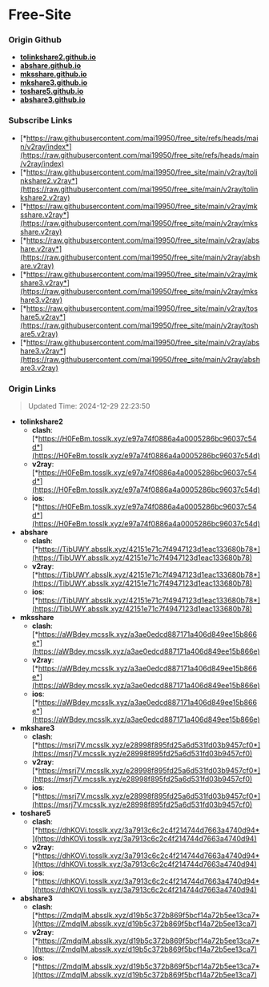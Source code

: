 # Free-Site

### Origin Github

- [**tolinkshare2.github.io**](https://github.com/tolinkshare2/tolinkshare2.github.io)
- [**abshare.github.io**](https://github.com/abshare/abshare.github.io)
- [**mksshare.github.io**](https://github.com/mksshare/mksshare.github.io)
- [**mkshare3.github.io**](https://github.com/mkshare3/mkshare3.github.io)
- [**toshare5.github.io**](https://github.com/toshare5/toshare5.github.io)
- [**abshare3.github.io**](https://github.com/abshare3/abshare3.github.io)

### Subscribe Links

- [*https://raw.githubusercontent.com/mai19950/free_site/refs/heads/main/v2ray/index*](https://raw.githubusercontent.com/mai19950/free_site/refs/heads/main/v2ray/index)
- [*https://raw.githubusercontent.com/mai19950/free_site/main/v2ray/tolinkshare2.v2ray*](https://raw.githubusercontent.com/mai19950/free_site/main/v2ray/tolinkshare2.v2ray)
- [*https://raw.githubusercontent.com/mai19950/free_site/main/v2ray/mksshare.v2ray*](https://raw.githubusercontent.com/mai19950/free_site/main/v2ray/mksshare.v2ray)
- [*https://raw.githubusercontent.com/mai19950/free_site/main/v2ray/abshare.v2ray*](https://raw.githubusercontent.com/mai19950/free_site/main/v2ray/abshare.v2ray)
- [*https://raw.githubusercontent.com/mai19950/free_site/main/v2ray/mkshare3.v2ray*](https://raw.githubusercontent.com/mai19950/free_site/main/v2ray/mkshare3.v2ray)
- [*https://raw.githubusercontent.com/mai19950/free_site/main/v2ray/toshare5.v2ray*](https://raw.githubusercontent.com/mai19950/free_site/main/v2ray/toshare5.v2ray)
- [*https://raw.githubusercontent.com/mai19950/free_site/main/v2ray/abshare3.v2ray*](https://raw.githubusercontent.com/mai19950/free_site/main/v2ray/abshare3.v2ray)

### Origin Links

> Updated Time: 2024-12-29 22:23:50

- **tolinkshare2**
  - **clash**: [*https://H0FeBm.tosslk.xyz/e97a74f0886a4a0005286bc96037c54d*](https://H0FeBm.tosslk.xyz/e97a74f0886a4a0005286bc96037c54d)
  - **v2ray**: [*https://H0FeBm.tosslk.xyz/e97a74f0886a4a0005286bc96037c54d*](https://H0FeBm.tosslk.xyz/e97a74f0886a4a0005286bc96037c54d)
  - **ios**: [*https://H0FeBm.tosslk.xyz/e97a74f0886a4a0005286bc96037c54d*](https://H0FeBm.tosslk.xyz/e97a74f0886a4a0005286bc96037c54d)
- **abshare**
  - **clash**: [*https://TibUWY.absslk.xyz/42151e71c7f4947123d1eac133680b78*](https://TibUWY.absslk.xyz/42151e71c7f4947123d1eac133680b78)
  - **v2ray**: [*https://TibUWY.absslk.xyz/42151e71c7f4947123d1eac133680b78*](https://TibUWY.absslk.xyz/42151e71c7f4947123d1eac133680b78)
  - **ios**: [*https://TibUWY.absslk.xyz/42151e71c7f4947123d1eac133680b78*](https://TibUWY.absslk.xyz/42151e71c7f4947123d1eac133680b78)
- **mksshare**
  - **clash**: [*https://aWBdey.mcsslk.xyz/a3ae0edcd887171a406d849ee15b866e*](https://aWBdey.mcsslk.xyz/a3ae0edcd887171a406d849ee15b866e)
  - **v2ray**: [*https://aWBdey.mcsslk.xyz/a3ae0edcd887171a406d849ee15b866e*](https://aWBdey.mcsslk.xyz/a3ae0edcd887171a406d849ee15b866e)
  - **ios**: [*https://aWBdey.mcsslk.xyz/a3ae0edcd887171a406d849ee15b866e*](https://aWBdey.mcsslk.xyz/a3ae0edcd887171a406d849ee15b866e)
- **mkshare3**
  - **clash**: [*https://msrj7V.mcsslk.xyz/e28998f895fd25a6d531fd03b9457cf0*](https://msrj7V.mcsslk.xyz/e28998f895fd25a6d531fd03b9457cf0)
  - **v2ray**: [*https://msrj7V.mcsslk.xyz/e28998f895fd25a6d531fd03b9457cf0*](https://msrj7V.mcsslk.xyz/e28998f895fd25a6d531fd03b9457cf0)
  - **ios**: [*https://msrj7V.mcsslk.xyz/e28998f895fd25a6d531fd03b9457cf0*](https://msrj7V.mcsslk.xyz/e28998f895fd25a6d531fd03b9457cf0)
- **toshare5**
  - **clash**: [*https://dhKOVi.tosslk.xyz/3a7913c6c2c4f214744d7663a4740d94*](https://dhKOVi.tosslk.xyz/3a7913c6c2c4f214744d7663a4740d94)
  - **v2ray**: [*https://dhKOVi.tosslk.xyz/3a7913c6c2c4f214744d7663a4740d94*](https://dhKOVi.tosslk.xyz/3a7913c6c2c4f214744d7663a4740d94)
  - **ios**: [*https://dhKOVi.tosslk.xyz/3a7913c6c2c4f214744d7663a4740d94*](https://dhKOVi.tosslk.xyz/3a7913c6c2c4f214744d7663a4740d94)
- **abshare3**
  - **clash**: [*https://ZmdqIM.absslk.xyz/d19b5c372b869f5bcf14a72b5ee13ca7*](https://ZmdqIM.absslk.xyz/d19b5c372b869f5bcf14a72b5ee13ca7)
  - **v2ray**: [*https://ZmdqIM.absslk.xyz/d19b5c372b869f5bcf14a72b5ee13ca7*](https://ZmdqIM.absslk.xyz/d19b5c372b869f5bcf14a72b5ee13ca7)
  - **ios**: [*https://ZmdqIM.absslk.xyz/d19b5c372b869f5bcf14a72b5ee13ca7*](https://ZmdqIM.absslk.xyz/d19b5c372b869f5bcf14a72b5ee13ca7)
